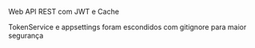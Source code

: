 Web API REST com JWT e Cache

TokenService e appsettings foram escondidos com gitignore para maior segurança
